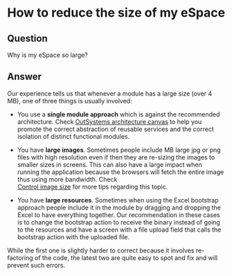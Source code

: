 # How to reduce the size of my eSpace

## Question

Why is my eSpace so large?

## Answer

Our experience tells us that whenever a module has a large size (over 4 MB), one of three things is usually involved:

* You use a **single module approach** which is against the recommended architecture. Check [OutSystems architecture canvas](https://success.outsystems.com/Support/Enterprise_Customers/Maintenance_and_Operations/Designing_the_Architecture_of_Your_OutSystems_Applications/The_Architecture_Canvas) to help you promote the correct abstraction of reusable services and the correct isolation of distinct functional modules.

* You have **large images**. Sometimes people include MB large jpg or png files with high resolution even if then they are re-sizing the images to smaller sizes in screens. This can also have a large impact when running the application because the browsers will fetch the entire image thus using more bandwidth. Check  
[Control image size](https://success.outsystems.com/Documentation/Architecture_Dashboard/Code_Patterns/Best_practices/Control_image_size) for more tips regarding this topic.

* You have **large resources**. Sometimes when using the Excel bootstrap approach people include it in the module by dragging and dropping the Excel to have everything together. Our recommendation in these cases is to change the bootstrap action to receive the binary instead of going to the resources and have a screen with a file upload field that calls the bootstrap action with the uploaded file.

While the first one is slightly harder to correct because it involves re-factoring of the code, the latest two are quite easy to spot and fix and will prevent such errors.
